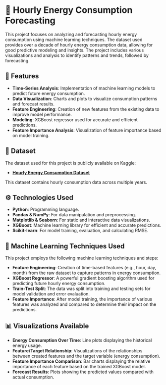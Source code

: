 # 🔋 Hourly Energy Consumption Forecasting

This project focuses on analyzing and forecasting hourly energy consumption using machine learning techniques. The dataset used provides over a decade of hourly energy consumption data, allowing for good predictive modeling and insights. The project includes various visualizations and analysis to identify patterns and trends, followed by forecasting.

## 🌟 Features

- **Time-Series Analysis**: Implementation of machine learning models to predict future energy consumption.
- **Data Visualization**: Charts and plots to visualize consumption patterns and forecast results.
- **Feature Engineering**: Creation of new features from the existing data to improve model performance.
- **Modeling**: XGBoost regressor used for accurate and efficient predictions.
- **Feature Importance Analysis**: Visualization of feature importance based on model training.

## 📁 Dataset

The dataset used for this project is publicly available on Kaggle:

- **[Hourly Energy Consumption Dataset](https://www.kaggle.com/datasets/robikscube/hourly-energy-consumption)**

This dataset contains hourly consumption data across multiple years.

## ⚙️ Technologies Used

- **Python**: Programming language.
- **Pandas & NumPy**: For data manipulation and preprocessing.
- **Matplotlib & Seaborn**: For static and interactive data visualizations.
- **XGBoost**: Machine learning library for efficient and accurate predictions.
- **Scikit-learn**: For model training, evaluation, and calculating RMSE.

## 🤖 Machine Learning Techniques Used

This project employs the following machine learning techniques and steps:

- **Feature Engineering**: Creation of time-based features (e.g., hour, day, month) from the raw dataset to capture patterns in energy consumption.
- **XGBoost Regressor**: A powerful gradient boosting algorithm used for predicting future hourly energy consumption.
- **Train-Test Split**: The data was split into training and testing sets for model validation and error evaluation.
- **Feature Importance**: After model training, the importance of various features was analyzed and compared to determine their impact on the predictions.


## 📊 Visualizations Available

- **Energy Consumption Over Time**: Line plots displaying the historical energy usage.
- **Feature/Target Relationship**: Visualizations of the relationships between created features and the target variable (energy consumption).
- **Feature Importance Comparison**: Bar charts displaying the relative importance of each feature based on the trained XGBoost model.
- **Forecast Results**: Plots showing the predicted values compared with actual consumption.

